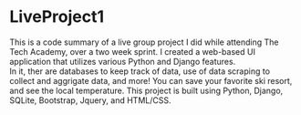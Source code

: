 # LiveProject1

This is a code summary of a live group project I did while attending The Tech Academy, over a two week sprint.
I created a web-based UI application that utilizes various Python and Django features.  
In it, ther are databases to keep track of data, use of data scraping to collect and aggrigate data, and more!
You can save your favorite ski resort, and see the local temperature.
This project is built using Python, Django, SQLite, Bootstrap, Jquery, and HTML/CSS.

<img url> 
